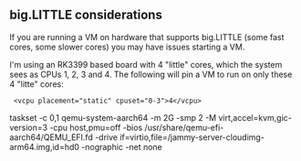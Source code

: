 
## big.LITTLE considerations
If you are running a VM on hardware that supports big.LITTLE (some fast cores, some slower cores) you may have issues starting a VM.

I'm using an RK3399 based board with 4 "little" cores, which the system sees as
CPUs 1, 2, 3 and 4.  The following will pin a VM to run on only these 4 "litte"
cores:
```
 <vcpu placement="static" cpuset="0-3">4</vcpu>
```


taskset -c 0,1 qemu-system-aarch64 -m 2G -smp 2 -M virt,accel=kvm,gic-version=3 -cpu host,pmu=off -bios /usr/share/qemu-efi-aarch64/QEMU_EFI.fd -drive if=virtio,file=/jammy-server-cloudimg-arm64.img,id=hd0 -nographic -net none